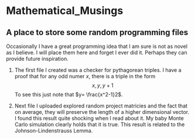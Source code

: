 # Mathematical_Musings
## A place to store some random programming files

Occasionally I have a great programming idea that I am sure is not as novel as I believe.  I will place them here and forget I ever did it.  Perhaps they can provide future inspiration.

1. The first file I created was a checker for pythagorean triples.  I have a proof that for any odd numer $x$, there is a triple in the form 
$$ x, y, y+1$$
To see this just note that $y= \frac{x^2-1}2$.

2. Next file I uploaded explored random project matricies and the fact that on average, they will preserve the length of a higher dimensional vector.  I found this result quite shocking when I read about it.  My baby Monte Carlo simulation clearly holds that it is true.  This result is related to the Johnson-Lindenstrauss Lemma.
